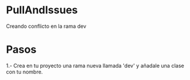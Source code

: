 # PullAndIssues
Creando conflicto en la rama dev

# Pasos
1.- Crea en tu proyecto una rama nueva llamada 'dev' y añadale una clase con tu nombre.


